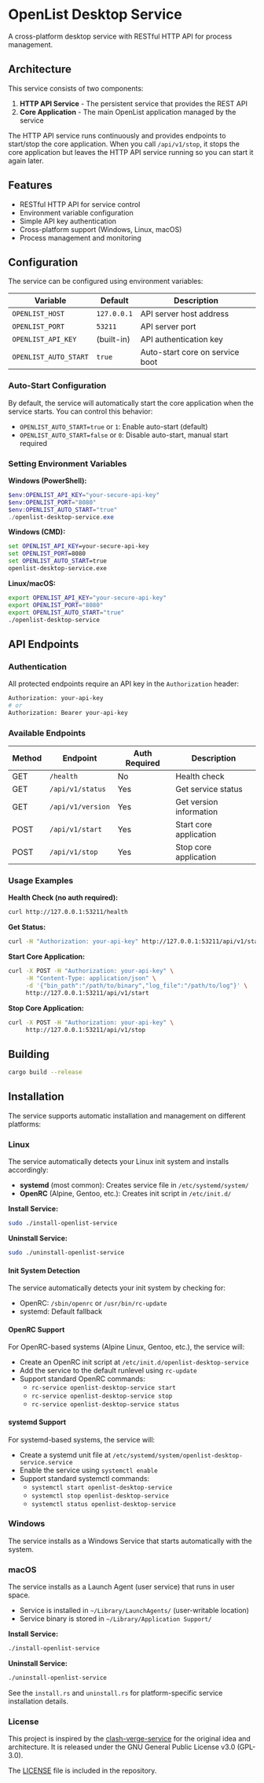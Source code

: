 # OpenList Desktop Service

A cross-platform desktop service with RESTful HTTP API for process management.

## Architecture

This service consists of two components:

1. **HTTP API Service** - The persistent service that provides the REST API
2. **Core Application** - The main OpenList application managed by the service

The HTTP API service runs continuously and provides endpoints to start/stop the core application. When you call `/api/v1/stop`, it stops the core application but leaves the HTTP API service running so you can start it again later.

## Features

- RESTful HTTP API for service control
- Environment variable configuration
- Simple API key authentication
- Cross-platform support (Windows, Linux, macOS)
- Process management and monitoring

## Configuration

The service can be configured using environment variables:

| Variable              | Default     | Description                     |
| --------------------- | ----------- | ------------------------------- |
| `OPENLIST_HOST`       | `127.0.0.1` | API server host address         |
| `OPENLIST_PORT`       | `53211`     | API server port                 |
| `OPENLIST_API_KEY`    | (built-in)  | API authentication key          |
| `OPENLIST_AUTO_START` | `true`      | Auto-start core on service boot |

### Auto-Start Configuration

By default, the service will automatically start the core application when the service starts. You can control this behavior:

- `OPENLIST_AUTO_START=true` or `1`: Enable auto-start (default)
- `OPENLIST_AUTO_START=false` or `0`: Disable auto-start, manual start required

### Setting Environment Variables

**Windows (PowerShell):**

```powershell
$env:OPENLIST_API_KEY="your-secure-api-key"
$env:OPENLIST_PORT="8080"
$env:OPENLIST_AUTO_START="true"
./openlist-desktop-service.exe
```

**Windows (CMD):**

```cmd
set OPENLIST_API_KEY=your-secure-api-key
set OPENLIST_PORT=8080
set OPENLIST_AUTO_START=true
openlist-desktop-service.exe
```

**Linux/macOS:**

```bash
export OPENLIST_API_KEY="your-secure-api-key"
export OPENLIST_PORT="8080"
export OPENLIST_AUTO_START="true"
./openlist-desktop-service
```

## API Endpoints

### Authentication

All protected endpoints require an API key in the `Authorization` header:

```bash
Authorization: your-api-key
# or
Authorization: Bearer your-api-key
```

### Available Endpoints

| Method | Endpoint          | Auth Required | Description             |
| ------ | ----------------- | ------------- | ----------------------- |
| GET    | `/health`         | No            | Health check            |
| GET    | `/api/v1/status`  | Yes           | Get service status      |
| GET    | `/api/v1/version` | Yes           | Get version information |
| POST   | `/api/v1/start`   | Yes           | Start core application  |
| POST   | `/api/v1/stop`    | Yes           | Stop core application   |

### Usage Examples

**Health Check (no auth required):**

```bash
curl http://127.0.0.1:53211/health
```

**Get Status:**

```bash
curl -H "Authorization: your-api-key" http://127.0.0.1:53211/api/v1/status
```

**Start Core Application:**

```bash
curl -X POST -H "Authorization: your-api-key" \
     -H "Content-Type: application/json" \
     -d '{"bin_path":"/path/to/binary","log_file":"/path/to/log"}' \
     http://127.0.0.1:53211/api/v1/start
```

**Stop Core Application:**

```bash
curl -X POST -H "Authorization: your-api-key" \
     http://127.0.0.1:53211/api/v1/stop
```

## Building

```bash
cargo build --release
```

## Installation

The service supports automatic installation and management on different platforms:

### Linux

The service automatically detects your Linux init system and installs accordingly:

- **systemd** (most common): Creates service file in `/etc/systemd/system/`
- **OpenRC** (Alpine, Gentoo, etc.): Creates init script in `/etc/init.d/`

**Install Service:**

```bash
sudo ./install-openlist-service
```

**Uninstall Service:**

```bash
sudo ./uninstall-openlist-service
```

#### Init System Detection

The service automatically detects your init system by checking for:

- OpenRC: `/sbin/openrc` or `/usr/bin/rc-update`
- systemd: Default fallback

#### OpenRC Support

For OpenRC-based systems (Alpine Linux, Gentoo, etc.), the service will:

- Create an OpenRC init script at `/etc/init.d/openlist-desktop-service`
- Add the service to the default runlevel using `rc-update`
- Support standard OpenRC commands:
  - `rc-service openlist-desktop-service start`
  - `rc-service openlist-desktop-service stop`
  - `rc-service openlist-desktop-service status`

#### systemd Support

For systemd-based systems, the service will:

- Create a systemd unit file at `/etc/systemd/system/openlist-desktop-service.service`
- Enable the service using `systemctl enable`
- Support standard systemctl commands:
  - `systemctl start openlist-desktop-service`
  - `systemctl stop openlist-desktop-service`
  - `systemctl status openlist-desktop-service`

### Windows

The service installs as a Windows Service that starts automatically with the system.

### macOS

The service installs as a Launch Agent (user service) that runs in user space.

- Service is installed in `~/Library/LaunchAgents/` (user-writable location)
- Service binary is stored in `~/Library/Application Support/`

**Install Service:**

```bash
./install-openlist-service
```

**Uninstall Service:**

```bash
./uninstall-openlist-service
```

See the `install.rs` and `uninstall.rs` for platform-specific service installation details.

### License

This project is inspired by the [clash-verge-service](https://github.com/clash-verge-rev/clash-verge-service) for the original idea and architecture. It is released under the GNU General Public License v3.0 (GPL-3.0).

The [LICENSE](LICENSE) file is included in the repository.
